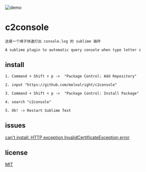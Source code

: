 ![demo](./demo.gif)   
   
   
# c2console   
   
`这是一个用于快速打出 console.log 的 sublime 插件`   
   
`A sublime plugin to automatic query console when type letter c`   
   
   
   
## install   
   
```
1. Command + Shift + p ->  "Package Control: Add Repository"

2. input "https://github.com/meloalright/c2console"

3. Command + Shift + p ->  "Package Control: Install Package"

4. search "c2console"

5. Ok! -> Restart Sublime Text
```   
   
   
   
## issues       
   
[can't install: HTTP exception InvalidCertificateException error](https://github.com/ihodev/sublime-da-ui/issues/39)   
   
   
## license   
   
[MIT](https://revolunet.mit-license.org/)   
